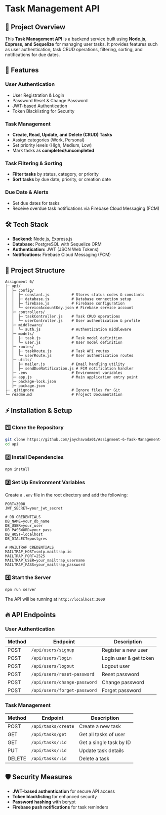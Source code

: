 # Task Management API

## 📌 Project Overview

This **Task Management API** is a backend service built using **Node.js, Express, and Sequelize** for managing user tasks. It provides features such as user authentication, task CRUD operations, filtering, sorting, and notifications for due dates.

## 🚀 Features

### **User Authentication**

- User Registration & Login
- Password Reset & Change Password
- JWT-based Authentication
- Token Blacklisting for Security

### **Task Management**

- **Create, Read, Update, and Delete (CRUD) Tasks**
- Assign categories (Work, Personal)
- Set priority levels (High, Medium, Low)
- Mark tasks as **completed/uncompleted**

### **Task Filtering & Sorting**

- **Filter tasks** by status, category, or priority
- **Sort tasks** by due date, priority, or creation date

### **Due Date & Alerts**
- Set due dates for tasks
- Receive overdue task notifications via Firebase Cloud Messaging (FCM)

## 🛠️ Tech Stack

- **Backend:** Node.js, Express.js
- **Database:** PostgreSQL with Sequelize ORM
- **Authentication:** JWT (JSON Web Tokens)
- **Notifications:** Firebase Cloud Messaging (FCM)

## 📂 Project Structure

```
Assignment 6/
├─ api/
│  ├─ config/
│  │  ├─ constant.js          # Stores status codes & constants
│  │  ├─ database.js          # Database connection setup
│  │  ├─ firebase.js          # Firebase configuration
│  │  └─ serviceAccountKey.json # Firebase service account
│  ├─ controllers/
│  │  ├─ taskController.js    # Task CRUD operations
│  │  └─ userController.js    # User authentication & profile
│  ├─ middleware/
│  │  └─ auth.js              # Authentication middleware
│  ├─ models/
│  │  ├─ task.js              # Task model definition
│  │  └─ user.js              # User model definition
│  ├─ routes/
│  │  ├─ taskRoute.js         # Task API routes
│  │  └─ userRoute.js         # User authentication routes
│  ├─ utils/
│  │  ├─ mailer.js            # Email handling utility
│  │  ├─ sendDueNotification.js # FCM notification handler
│  ├─ .env                    # Environment variables
│  ├─ app.js                  # Main application entry point
│  ├─ package-lock.json
│  ├─ package.json
├─ .gitignore                 # Ignore files for Git
└─ readme.md                  # Project Documentation
```

## ⚡ Installation & Setup

### 1️⃣ **Clone the Repository**

```sh
git clone https://github.com/jaychavada01/Assignment-6-Task-Management-API.git
cd api
```

### 2️⃣ **Install Dependencies**

```sh
npm install
```

### 3️⃣ **Set Up Environment Variables**

Create a `.env` file in the root directory and add the following:

```
PORT=3000
JWT_SECRET=your_jwt_secret

# DB CREDENTIALS
DB_NAME=your_db_name
DB_USER=your_user
DB_PASSWORD=your_pass
DB_HOST=localhost
DB_DIALECT=postgres

# MAILTRAP CREDENTIALS
MAILTRAP_HOST=smtp.mailtrap.io
MAILTRAP_PORT=2525
MAILTRAP_USER=your_mailtrap_username
MAILTRAP_PASS=your_mailtrap_password
```

### 4️⃣ **Start the Server**

```sh
npm run server
```

The API will be running at `http://localhost:3000`

## 🔥 API Endpoints

### **User Authentication**

| Method | Endpoint                     | Description            |
| ------ | ---------------------------- | ---------------------- |
| POST   | `/api/users/signup`          | Register a new user    |
| POST   | `/api/users/login`           | Login user & get token |
| POST   | `/api/users/logout`          | Logout user            |
| POST   | `/api/users/reset-password`  | Reset password         |
| POST   | `/api/users/change-password` | Change password        |
| POST   | `/api/users/forget-password` | Forget password        |

### **Task Management**

| Method | Endpoint            | Description             |
| ------ | ------------------- | ----------------------- |
| POST   | `/api/tasks/create` | Create a new task       |
| GET    | `/api/tasks/get`    | Get all tasks of user   |
| GET    | `/api/tasks/:id`    | Get a single task by ID |
| PUT    | `/api/tasks/:id`    | Update task details     |
| DELETE | `/api/tasks/:id`    | Delete a task           |

## 🛡️ Security Measures

- **JWT-based authentication** for secure API access
- **Token blacklisting** for enhanced security
- **Password hashing** with bcrypt
- **Firebase push notifications** for task reminders